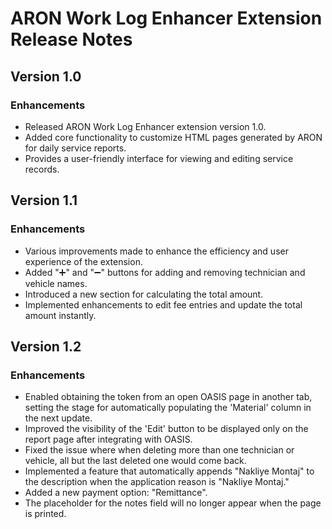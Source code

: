 # ARON Work Log Enhancer Extension Release Notes


## Version 1.0

### Enhancements

- Released ARON Work Log Enhancer extension version 1.0.
- Added core functionality to customize HTML pages generated by ARON for daily service reports.
- Provides a user-friendly interface for viewing and editing service records.


## Version 1.1

### Enhancements

- Various improvements made to enhance the efficiency and user experience of the extension.
- Added "➕" and "➖" buttons for adding and removing technician and vehicle names.
- Introduced a new section for calculating the total amount.
- Implemented enhancements to edit fee entries and update the total amount instantly.


## Version 1.2

### Enhancements

- Enabled obtaining the token from an open OASIS page in another tab, setting the stage for automatically populating the 'Material' column in the next update.
- Improved the visibility of the 'Edit' button to be displayed only on the report page after integrating with OASIS.
- Fixed the issue where when deleting more than one technician or vehicle, all but the last deleted one would come back.
- Implemented a feature that automatically appends "Nakliye Montaj" to the description when the application reason is "Nakliye Montaj."
- Added a new payment option: "Remittance".
- The placeholder for the notes field will no longer appear when the page is printed.